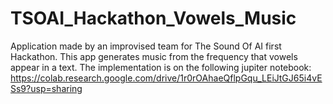 # TSOAI_Hackathon_Vowels_Music
Application made by an improvised team for The Sound Of AI first Hackathon. This app generates music from the frequency that vowels appear in a text. The implementation is on the following jupiter notebook: https://colab.research.google.com/drive/1r0rOAhaeQflpGqu_LEiJtGJ65i4vESs9?usp=sharing
